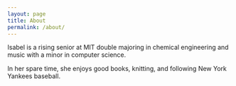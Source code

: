 ```yaml
---
layout: page
title: About
permalink: /about/
---
```


Isabel is a rising senior at MIT double majoring in chemical engineering and music with a minor in computer science.

In her spare time, she enjoys good books, knitting, and following New York Yankees baseball.
